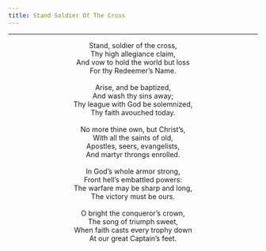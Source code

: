 ```yaml
---
title: Stand Soldier Of The Cross
---
```


---
<center>
Stand, soldier of the cross,<br/>
Thy high allegiance claim,<br/>
And vow to hold the world but loss<br/>
For thy Redeemer’s Name.<br/>
<br/>
Arise, and be baptized,<br/>
And wash thy sins away;<br/>
Thy league with God be solemnized,<br/>
Thy faith avouched today.<br/>
<br/>
No more thine own, but Christ’s,<br/>
With all the saints of old,<br/>
Apostles, seers, evangelists,<br/>
And martyr throngs enrolled.<br/>
<br/>
In God’s whole armor strong,<br/>
Front hell’s embattled powers:<br/>
The warfare may be sharp and long,<br/>
The victory must be ours.<br/>
<br/>
O bright the conqueror’s crown,<br/>
The song of triumph sweet,<br/>
When faith casts every trophy down<br/>
At our great Captain’s feet.
</center>